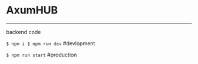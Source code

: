 # AxumHUB
---------

backend code

`
$ npm i
$ npm run dev
`
#devlopment

`
$ npm run start
`
#production


